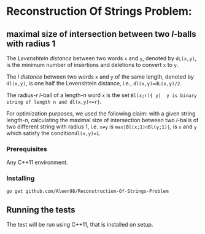 # Reconstruction Of Strings Problem: 
## maximal size of intersection between two _l_-balls with radius 1

The _Levenshtein distance_ between  two  words ``x`` and ``y``, denoted by ``dL(x,y)``, is the minimum number of insertions and deletions to convert ``x`` to ``y``.

The _l distance_ between two words ``x`` and ``y`` of the same length, denoted by ``dl(x,y)``, is one half the Levenshtein distance, i.e., ``dl(x,y)=dL(x,y)/2``.

The radius-_r_ _l_-ball of a length-_n_ word ``x`` is the set ``Bl(x;r){ y|  y is binary string of length n and dl(x,y)<=r}``.

For optimization purposes, we used the following claim:
with a given string length-_n_, calculating the maximal size of intersection between two _l_-balls of two different string with radius 1, i.e. ``x≠y`` is ``max|Bl(x;1)∩Bl(y;1)|``, is ``x`` and ``y`` which satisfy the condition``dl(x,y)=1``.

### Prerequisites
Any C++11 environment.

### Installing
```
go get github.com/Aleen98/Reconstruction-Of-Strings-Problem 
```

## Running the tests 
The test will be run using C++11, that is installed on setup.
